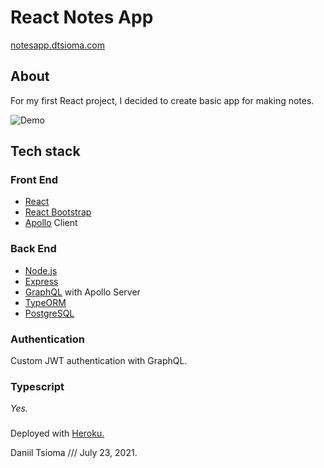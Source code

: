 # React Notes App

[notesapp.dtsioma.com](http://notesapp.dtsioma.com)

## About

For my first React project, I decided to create basic app for making notes.

![Demo](https://i.imgur.com/otaxsPJ.gif)

## Tech stack

### Front End

* [React](https://reactjs.org)
* [React Bootstrap](https://react-bootstrap.github.io)
* [Apollo](https://www.apollographql.com) Client

### Back End 

* [Node.js](https://nodejs.org/en/)
* [Express](https://expressjs.com)
* [GraphQL](https://graphql.org) with Apollo Server
* [TypeORM](https://typeorm.io)
* [PostgreSQL](https://www.postgresql.org)

### Authentication

Custom JWT authentication with GraphQL.

### Typescript

*Yes.*

### 
Deployed with [Heroku.](https://www.heroku.com)

Daniil Tsioma /// July 23, 2021.
